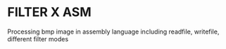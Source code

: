 # FILTER X ASM

Processing bmp image in assembly language including readfile, writefile, different filter modes
